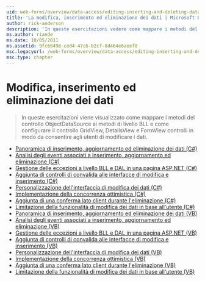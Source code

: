 ```yaml
---
uid: web-forms/overview/data-access/editing-inserting-and-deleting-data/index
title: 'La modifica, inserimento ed eliminazione dei dati | Microsoft Docs'
author: rick-anderson
description: 'In queste esercitazioni vedere come mappare i metodi del controllo ObjectDataSource ai metodi di livello BLL e come configurare il controllo GridView, DetailsView e FormView co...'
ms.author: riande
ms.date: 10/05/2011
ms.assetid: 9fc60498-ced4-47c6-b2cf-8d464e6aeef8
msc.legacyurl: /web-forms/overview/data-access/editing-inserting-and-deleting-data
msc.type: chapter
---
```

<a name="editing-inserting-and-deleting-data"></a>Modifica, inserimento ed eliminazione dei dati
====================
> In queste esercitazioni viene visualizzato come mappare i metodi del controllo ObjectDataSource ai metodi di livello BLL e come configurare il controllo GridView, DetailsView e FormView controlli in modo da consentire agli utenti di modificare i dati.


- [Panoramica di inserimento, aggiornamento ed eliminazione dei dati (C#)](an-overview-of-inserting-updating-and-deleting-data-cs.md)
- [Analisi degli eventi associati a inserimento, aggiornamento ed eliminazione (C#)](examining-the-events-associated-with-inserting-updating-and-deleting-cs.md)
- [Gestione delle eccezioni a livello BLL e DAL in una pagina ASP.NET (C#)](handling-bll-and-dal-level-exceptions-in-an-asp-net-page-cs.md)
- [Aggiunta di controlli di convalida alle interfacce di modifica e inserimento (C#)](adding-validation-controls-to-the-editing-and-inserting-interfaces-cs.md)
- [Personalizzazione dell'interfaccia di modifica dei dati (C#)](customizing-the-data-modification-interface-cs.md)
- [Implementazione della concorrenza ottimistica (C#)](implementing-optimistic-concurrency-cs.md)
- [Aggiunta di una conferma lato client durante l'eliminazione (C#)](adding-client-side-confirmation-when-deleting-cs.md)
- [Limitazione della funzionalità di modifica dei dati in base all'utente (C#)](limiting-data-modification-functionality-based-on-the-user-cs.md)
- [Panoramica di inserimento, aggiornamento ed eliminazione dei dati (VB)](an-overview-of-inserting-updating-and-deleting-data-vb.md)
- [Analisi degli eventi associati a inserimento, aggiornamento ed eliminazione (VB)](examining-the-events-associated-with-inserting-updating-and-deleting-vb.md)
- [Gestione delle eccezioni a livello BLL e DAL in una pagina ASP.NET (VB)](handling-bll-and-dal-level-exceptions-in-an-asp-net-page-vb.md)
- [Aggiunta di controlli di convalida alle interfacce di modifica e inserimento (VB)](adding-validation-controls-to-the-editing-and-inserting-interfaces-vb.md)
- [Personalizzazione dell'interfaccia di modifica dei dati (VB)](customizing-the-data-modification-interface-vb.md)
- [Implementazione della concorrenza ottimistica (VB)](implementing-optimistic-concurrency-vb.md)
- [Aggiunta di una conferma lato client durante l'eliminazione (VB)](adding-client-side-confirmation-when-deleting-vb.md)
- [Limitazione della funzionalità di modifica dei dati in base all'utente (VB)](limiting-data-modification-functionality-based-on-the-user-vb.md)
